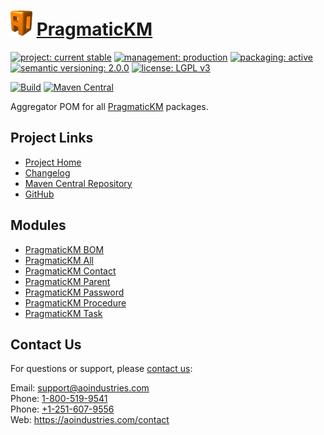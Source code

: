 # [<img src="ao-logo.png" alt="AO Logo" width="35" height="40">](https://github.com/aoindustries) [PragmaticKM](https://github.com/aoindustries/pragmatickm)

[![project: current stable](https://pragmatickm.com/ao-badges/project-current-stable.svg)](https://aoindustries.com/life-cycle#project-current-stable)
[![management: production](https://pragmatickm.com/ao-badges/management-production.svg)](https://aoindustries.com/life-cycle#management-production)
[![packaging: active](https://pragmatickm.com/ao-badges/packaging-active.svg)](https://aoindustries.com/life-cycle#packaging-active)  
[![semantic versioning: 2.0.0](https://pragmatickm.com/ao-badges/semver-2.0.0.svg)](http://semver.org/spec/v2.0.0.html)
[![license: LGPL v3](https://pragmatickm.com/ao-badges/license-lgpl-3.0.svg)](https://www.gnu.org/licenses/lgpl-3.0)

[![Build](https://github.com/aoindustries/pragmatickm/workflows/Build/badge.svg?branch=master)](https://github.com/aoindustries/pragmatickm/actions?query=workflow%3ABuild)
[![Maven Central](https://maven-badges.herokuapp.com/maven-central/com.pragmatickm/pragmatickm/badge.svg)](https://maven-badges.herokuapp.com/maven-central/com.pragmatickm/pragmatickm)

Aggregator POM for all [PragmaticKM](https://github.com/aoindustries/pragmatickm) packages.

## Project Links
* [Project Home](https://pragmatickm.com/)
* [Changelog](https://pragmatickm.com/changelog)
* [Maven Central Repository](https://search.maven.org/artifact/com.pragmatickm/pragmatickm)
* [GitHub](https://github.com/aoindustries/pragmatickm)

## Modules
* [PragmaticKM BOM](https://github.com/aoindustries/pragmatickm-bom)
* [PragmaticKM All](https://github.com/aoindustries/pragmatickm-all)
* [PragmaticKM Contact](https://github.com/aoindustries/pragmatickm-contact)
* [PragmaticKM Parent](https://github.com/aoindustries/pragmatickm-parent)
* [PragmaticKM Password](https://github.com/aoindustries/pragmatickm-password)
* [PragmaticKM Procedure](https://github.com/aoindustries/pragmatickm-procedure)
* [PragmaticKM Task](https://github.com/aoindustries/pragmatickm-task)

## Contact Us
For questions or support, please [contact us](https://aoindustries.com/contact):

Email: [support@aoindustries.com](mailto:support@aoindustries.com)  
Phone: [1-800-519-9541](tel:1-800-519-9541)  
Phone: [+1-251-607-9556](tel:+1-251-607-9556)  
Web: https://aoindustries.com/contact
